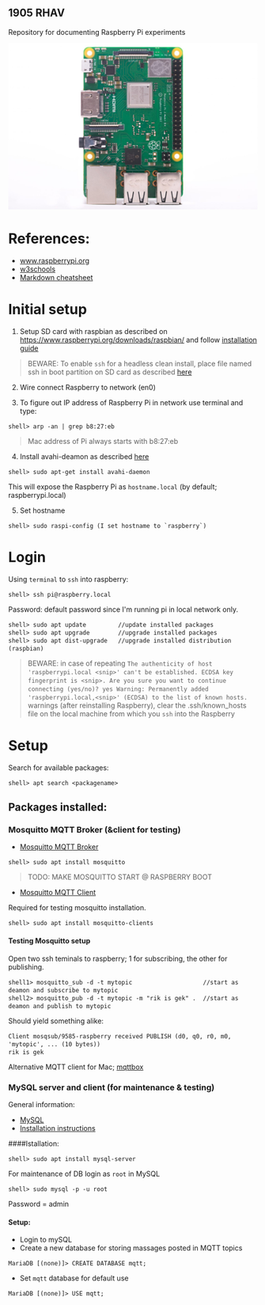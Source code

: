 ## 1905 RHAV

Repository for documenting Raspberry Pi experiments

![Raspberry Pi 3B](https://github.com/MacMaxx/Raspberry-pi/blob/master/RaspberryPi3.jpg "Image of the Pi")
      
# References:
* www.raspberrypi.org
* [w3schools](https://www.w3schools.com/nodejs/nodejs_raspberrypi.asp)
* [Markdown cheatsheet](https://github.com/adam-p/markdown-here/wiki/Markdown-Cheatsheet)

# Initial setup
1. Setup SD card with raspbian as described on https://www.raspberrypi.org/downloads/raspbian/ and follow [installation guide](https://www.raspberrypi.org/documentation/installation/installing-images/README.md)

>BEWARE: To enable `ssh` for a headless clean install, place file named ssh in boot partition on SD card as described [here](https://www.raspberrypi.org/documentation/remote-access/ssh/README.md)

2. Wire connect Raspberry to network (en0)

3. To figure out IP address of Raspberry Pi in network use terminal and type:
```
shell> arp -an | grep b8:27:eb
```
> Mac address of Pi always starts with b8:27:eb

4. Install avahi-deamon as described [here](https://www.howtogeek.com/167190/how-and-why-to-assign-the-.local-domain-to-your-raspberry-pi/)
```
shell> sudo apt-get install avahi-daemon
```
This will expose the Raspberry Pi as `hostname.local` (by default; raspberrypi.local)

5. Set hostname
```
shell> sudo raspi-config (I set hostname to `raspberry`)
```

# Login
Using `terminal` to `ssh` into raspberry:
```
shell> ssh pi@raspberry.local
```
Password: default password since I'm running pi in local network only.

```
shell> sudo apt update         //update installed packages
shell> sudo apt upgrade        //upgrade installed packages
shell> sudo apt dist-upgrade   //upgrade installed distribution (raspbian)
```

> BEWARE: in case of repeating `The authenticity of host 'raspberrypi.local <snip>' can't be established.
ECDSA key fingerprint is <snip>.
Are you sure you want to continue connecting (yes/no)? yes
Warning: Permanently added 'raspberrypi.local,<snip>' (ECDSA) to the list of known hosts.` warnings (after reinstalling Raspberry), clear the .ssh/known_hosts file on the local machine from which you `ssh` into the Raspberry


# Setup

Search for available packages:
``` 
shell> apt search <packagename>
```

## Packages installed:
### Mosquitto MQTT Broker (&client for testing)

* [Mosquitto MQTT Broker](https://mosquitto.org/)
```
shell> sudo apt install mosquitto
```
> TODO: MAKE MOSQUITTO START @ RASPBERRY BOOT


* [Mosquitto MQTT Client](https://mosquitto.org/)

Required for testing mosquitto installation.

```
shell> sudo apt install mosquitto-clients
```
#### Testing Mosquitto setup
Open two ssh teminals to raspberry; 1 for subscribing, the other for publishing.

```
shell1> mosquitto_sub -d -t mytopic                    //start as deamon and subscribe to mytopic
shell2> mosquitto_pub -d -t mytopic -m "rik is gek" .  //start as deamon and publish to mytopic
```
Should yield something alike:
```
Client mosqsub/9585-raspberry received PUBLISH (d0, q0, r0, m0, 'mytopic', ... (10 bytes))
rik is gek
```
Alternative MQTT client for Mac; [mqttbox](http://workswithweb.com/mqttbox.html)

### MySQL server and client (for maintenance & testing)
General information:
* [MySQL](https://www.mysql.com/)
* [Installation instructions](https://raspberrytips.nl/mysql-installeren-op-raspberry-pi/)

####Istallation:
```
shell> sudo apt install mysql-server
```
For maintenance of DB login as ```root``` in MySQL
```
shell> sudo mysql -p -u root
```
Password = admin
#### Setup:
* Login to mySQL
* Create a new database for storing massages posted in MQTT topics
```
MariaDB [(none)]> CREATE DATABASE mqtt;
```
* Set ```mqtt``` database for default use
```
MariaDB [(none)]> USE mqtt;
```


